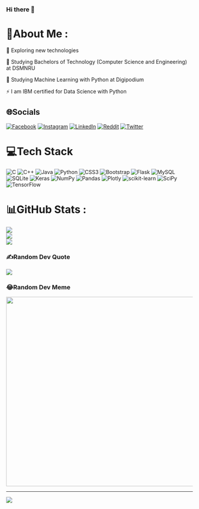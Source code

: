 ### Hi there 👋

# 💫About Me :
🔭  Exploring new technologies

🌱  Studying  Bachelors of Technology (Computer Science and Engineering) at DSMNRU

🌱  Studying Machine Learning with Python at Digipodium

⚡   I am IBM certified for Data Science with Python



## 🌐Socials
[![Facebook](https://img.shields.io/badge/Facebook-%231877F2.svg?logo=Facebook&logoColor=white)](https://facebook.com/AdityaDwivedi) [![Instagram](https://img.shields.io/badge/Instagram-%23E4405F.svg?logo=Instagram&logoColor=white)](https://instagram.com/aditya_k_divedi) [![LinkedIn](https://img.shields.io/badge/LinkedIn-%230077B5.svg?logo=linkedin&logoColor=white)](https://linkedin.com/in/AdityaKumar) [![Reddit](https://img.shields.io/badge/Reddit-%23FF4500.svg?logo=Reddit&logoColor=white)](https://reddit.com/user/DraceSlaktere) [![Twitter](https://img.shields.io/badge/Twitter-%231DA1F2.svg?logo=Twitter&logoColor=white)](https://twitter.com/AdityaKumar) 

# 💻Tech Stack
![C](https://img.shields.io/badge/c-%2300599C.svg?style=plastic&logo=c&logoColor=white) ![C++](https://img.shields.io/badge/c++-%2300599C.svg?style=plastic&logo=c%2B%2B&logoColor=white) ![Java](https://img.shields.io/badge/java-%23ED8B00.svg?style=plastic&logo=java&logoColor=white) ![Python](https://img.shields.io/badge/python-3670A0?style=plastic&logo=python&logoColor=ffdd54) ![CSS3](https://img.shields.io/badge/css3-%231572B6.svg?style=plastic&logo=css3&logoColor=white) ![Bootstrap](https://img.shields.io/badge/bootstrap-%23563D7C.svg?style=plastic&logo=bootstrap&logoColor=white) ![Flask](https://img.shields.io/badge/flask-%23000.svg?style=plastic&logo=flask&logoColor=white) ![MySQL](https://img.shields.io/badge/mysql-%2300f.svg?style=plastic&logo=mysql&logoColor=white) ![SQLite](https://img.shields.io/badge/sqlite-%2307405e.svg?style=plastic&logo=sqlite&logoColor=white) ![Keras](https://img.shields.io/badge/Keras-%23D00000.svg?style=plastic&logo=Keras&logoColor=white) ![NumPy](https://img.shields.io/badge/numpy-%23013243.svg?style=plastic&logo=numpy&logoColor=white) ![Pandas](https://img.shields.io/badge/pandas-%23150458.svg?style=plastic&logo=pandas&logoColor=white) ![Plotly](https://img.shields.io/badge/Plotly-%233F4F75.svg?style=plastic&logo=plotly&logoColor=white) ![scikit-learn](https://img.shields.io/badge/scikit--learn-%23F7931E.svg?style=plastic&logo=scikit-learn&logoColor=white) ![SciPy](https://img.shields.io/badge/SciPy-%230C55A5.svg?style=plastic&logo=scipy&logoColor=%white) ![TensorFlow](https://img.shields.io/badge/TensorFlow-%23FF6F00.svg?style=plastic&logo=TensorFlow&logoColor=white)
# 📊GitHub Stats :
![](https://github-readme-stats.vercel.app/api?username=AdityaKD88&theme=dark&hide_border=true&include_all_commits=false&count_private=true)<br/>
![](https://github-readme-streak-stats.herokuapp.com/?user=AdityaKD88&theme=dark&hide_border=true)<br/>
![](https://github-readme-stats.vercel.app/api/top-langs/?username=AdityaKD88&theme=dark&hide_border=true&include_all_commits=false&count_private=true&layout=compact)

### ✍️Random Dev Quote
![](https://quotes-github-readme.vercel.app/api?type=vetical&theme=dark)

### 😂Random Dev Meme
<img src="https://random-memer.herokuapp.com/" width="512px"/>

---
[![](https://visitcount.itsvg.in/api?id=AdityaKD88&icon=4&color=1)](https://visitcount.itsvg.in)
